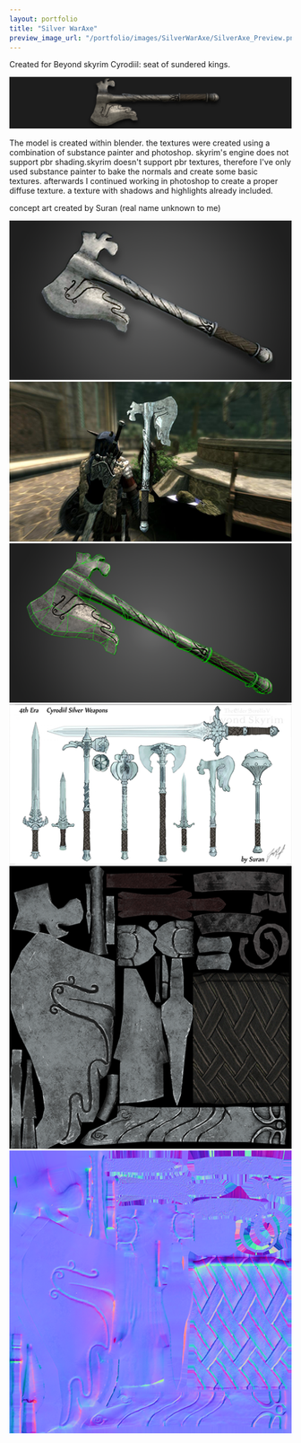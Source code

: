 ```yaml
---
layout: portfolio
title: "Silver WarAxe"
preview_image_url: "/portfolio/images/SilverWarAxe/SilverAxe_Preview.png"
---
```


Created for Beyond skyrim Cyrodiil: seat of sundered kings.

<img class="ui huge centered image" src="/portfolio/images/SilverWarAxe/SilverWarAxe banner.png"/>

The model is created within blender. the textures were created using a combination of substance painter and photoshop.
skyrim's engine does not support pbr shading.skyrim doesn't support pbr textures, therefore I've only used substance painter to bake the normals and create some basic textures. afterwards I continued working in photoshop to create a proper diffuse texture. a texture with shadows and highlights already included.

concept art created by Suran (real name unknown to me)

<div class="ui two column grid">
  <div class="column">
    <img class="ui image" src="/portfolio/images/SilverWarAxe/SilverSword3.png"/>
  </div>
  <div class="column">
    <img class="ui image" src="/portfolio/images/SilverWarAxe/SilverSword_Ingame.png"/>
  </div>
    <div class="column">
    <img class="ui image" src="/portfolio/images/SilverWarAxe/SilverAxeWireframe.png"/>
  </div>
  <div class="column">
    <img class="ui image" src="/portfolio/images/Concept art.png"/>
  </div>
    <div class="column">
    <img class="ui image" src="/portfolio/images/SilverWarAxe/Axe_diffuse.png"/>
  </div>
  <div class="column">
    <img class="ui image" src="/portfolio/images/SilverWarAxe/Axe_N.png"/>
  </div>
</div>
